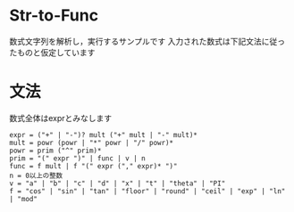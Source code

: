 # Str-to-Func
数式文字列を解析し，実行するサンプルです
入力された数式は下記文法に従ったものと仮定しています

# 文法
数式全体はexprとみなします
```
expr = ("+" | "-")? mult ("+" mult | "-" mult)*
mult = powr (powr | "*" powr | "/" powr)*
powr = prim ("^" prim)*
prim = "(" expr ")" | func | v | n
func = f mult | f "(" expr ("," expr)* ")"
n = 0以上の整数
v = "a" | "b" | "c" | "d" | "x" | "t" | "theta" | "PI"
f = "cos" | "sin" | "tan" | "floor" | "round" | "ceil" | "exp" | "ln" | "mod"
```
